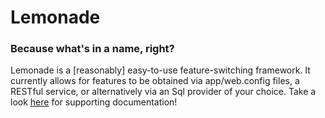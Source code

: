 # Lemonade
### Because what's in a name, right? ###

Lemonade is a [reasonably] easy-to-use feature-switching framework.  It currently allows for features to be obtained via app/web.config files, a RESTful service, or alternatively via an Sql provider of your choice.  Take a look <a href='http://thesheps.github.io/lemonade'>here</a> for supporting documentation!
